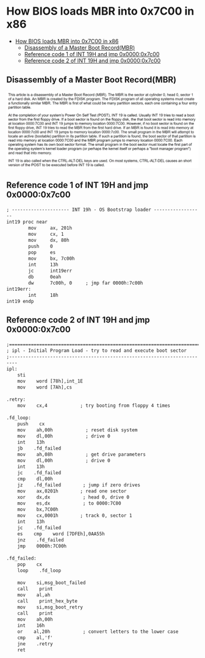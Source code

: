 # How BIOS loads MBR into 0x7C00 in x86

- [How BIOS loads MBR into 0x7C00 in x86](#how-bios-loads-mbr-into-0x7c00-in-x86)
  - [Disassembly of a Master Boot Record(MBR)](#disassembly-of-a-master-boot-recordmbr)
  - [Reference code 1 of INT 19H and jmp 0x0000:0x7c00](#reference-code-1-of-int-19h-and-jmp-0x00000x7c00)
  - [Reference code 2 of INT 19H and jmp 0x0000:0x7c00](#reference-code-2-of-int-19h-and-jmp-0x00000x7c00)

## Disassembly of a Master Boot Record(MBR)

 ![DisassemblyOfMBR](./Images/002_1_INT19H_Boot_Sector_7C00.png)

## Reference code 1 of INT 19H and jmp 0x0000:0x7c00

```
; --------------------- INT 19h - OS Bootstrap loader ------------------
int19 proc near
        mov     ax, 201h
        mov     cx, 1
        mov     dx, 80h
        push    0
        pop     es
        mov     bx, 7c00h
        int     13h
        jc      int19err
        db      0eah
        dw      7c00h, 0     ; jmp far 0000h:7c00h
int19err:
        int     18h
int19 endp
```

## Reference code 2 of INT 19H and jmp 0x0000:0x7c00

```
;=========================================================================
; ipl - Initial Program Load - try to read and execute boot sector
;-------------------------------------------------------------------------
ipl:
    sti
    mov    word [78h],int_1E
    mov    word [7Ah],cs

.retry:
    mov    cx,4            ; try booting from floppy 4 times

.fd_loop:
    push    cx
    mov    ah,00h            ; reset disk system
    mov    dl,00h            ; drive 0
    int    13h
    jb    .fd_failed
    mov    ah,08h            ; get drive parameters
    mov    dl,00h            ; drive 0
    int    13h
    jc    .fd_failed
    cmp    dl,00h
    jz    .fd_failed        ; jump if zero drives
    mov    ax,0201h        ; read one sector
    xor    dx,dx            ; head 0, drive 0
    mov    es,dx            ; to 0000:7C00
    mov    bx,7C00h
    mov    cx,0001h        ; track 0, sector 1
    int    13h
    jc    .fd_failed
    es    cmp    word [7DFEh],0AA55h
    jnz    .fd_failed
    jmp    0000h:7C00h

.fd_failed:
    pop    cx
    loop    .fd_loop

    mov    si,msg_boot_failed
    call    print
    mov    al,ah
    call    print_hex_byte
    mov    si,msg_boot_retry
    call    print
    mov    ah,00h
    int    16h
    or    al,20h            ; convert letters to the lower case
    cmp    al,'f'
    jne    .retry
    ret
```
